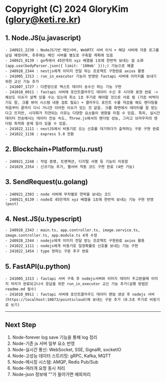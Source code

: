 # Copyright (C) 2024 GloryKim (glory@keti.re.kr)

## 1. Node.JS(u.javascript)
    - 240921_2230 : NodeJS기반 메인서버, WebRTC 서버 이식 + 해당 서버에 각종 로그를 남길 예정이며, 추후에는 메인 서버를 별도로 구축할 계획에 있음
    - 240921_0139 : go측에서 45만개의 xyz 배열을 1초에 한번씩 보내는 걸 소화 (app.use(bodyParser.json({ limit: '100mb' }));) 기능으로 해결
    - 240928_2344 : nestjs에게 이미지 전달 하는 프로젝트 구현완료 axios 활용
    - 241005_1313 : run_in_executor 기능이 반영된 fastapi 서버에 이미지를 보내기 위한 교신 기능 추가
    - 241007_1727 : 다른망으로 텍스트 데이터 송수신 하는 기능 구현
    - 241010_0911 : fastapi 서버에 포인트클라우드 데이터 수신 후 시각화 표현 완료 -> 해상도 이슈가 살짝 있을 수는 있는데 최소 1초 주기로 해야할 것으로 사료 됨 (가끔 버벅이기도 함, 크롬 뷰어 시스템 내용 검토 필요) + 클라우드 포인트 수를 저감을 해도 랜더링을 처음부터 끝까지 다시 거니깐 이러한 이슈가 있는 것 같음. 크롬 화면에서 데이터를 잘 받는다고 뜨지만, 시각화가 지연되는 이유는 다양한 요소들이 영향을 미칠 수 있음. 특히, 실시간 데이터 전송에서는 데이터 전송 속도, Three.js에서의 렌더링 성능, 그리고 브라우저의 렌더링 최적화 문제 등이 있을 수 있음.
    - 241022_1111 : nestJS에서 비동기로 오는 신호를 대기하다가 출력하는 구문 구현 완료
    - 241022_1138 : express 5.0 전환


## 2. Blockchain+Platform(u.rust)
    - 240921_2248 : 작업 증명, 트랜잭션, 디지털 서명 등 기능이 미포함
    - 241029_2354 : 신규기능 추가, 웹서버 작동 코드 구현 완료 (4번 기능)

## 3. SendRequest(u.golang)
    - 240921_2303 : node 서버에 무차별로 연락을 보내는 코드
    - 240921_0139 : node로 45만개의 xyz 배열을 1초에 한번씩 보내는 기능 구현 반영 (post)

## 4. Nest.JS(u.typescript)
    - 240928_2343 : main.ts, app.controller.ts, image.service.ts, image.controller.ts, app.module.ts 4개 수정
    - 240928_2344 : nodejs에게 이미지 전달 받는 프로젝트 구현완료 axios 활용
    - 241022_1111 : nodejs에게 비동기로 일정확률로 신호를 보내는 기능 구현
    - 241022_1454 : type 정하는 구문 추구 완료

## 5. FastAPI(u.python)
    - 241005_1313 : fastapi 서버 구축 후 nodejs서버와 이미지 데이터 주고받을때 이미지 처리가 완료되고나서 응답을 위한 run_in_executor 교신 기능 추가(실행 방법은 readme.md 필수)
    - 241010_0911 : fastapi 서버에 포인트클라우드 데이터 랜덤 생성 후 nodejs 서버(https://localhost:10873/pointscloud)에 보내는 구문 추가 (0.5초 주기로 비동기로 쏘기)

---

## Next Step
1. Node-forever log save 기능을 통해 log 정리
2. Node-기존 js 서버 일부 요소 반영
3. Node-실시간 통신: WebSocket, SSE, SignalR, socketIO
4. Node-고성능 데이터 스트리밍: gRPC, Kafka, MQTT
5. Node-메시징 시스템: AMQP, Redis Pub/Sub
6. Node-여러개 요청 동시 처리
7. Node-json 정보에 ""가 들어가면 예외처리